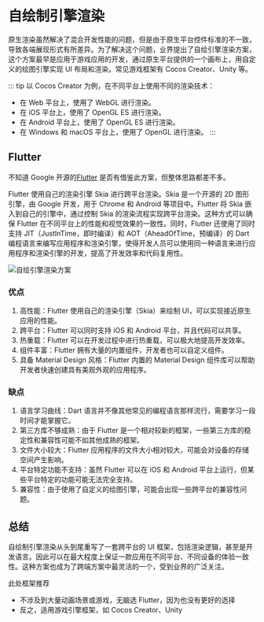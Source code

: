 # 自绘制引擎渲染

原生渲染虽然解决了混合开发性能的问题，但是由于原生平台控件标准的不一致，导致各端展现形式有所差异。为了解决这个问题，业界提出了自绘引擎渲染方案，这个方案最早是应用于游戏应用的开发，通过原生平台提供的一个画布上，用自定义的绘图引擎实现 UI 布局和渲染。常见游戏框架有 Cocos Creator、Unity 等。

::: tip
以 Cocos Creator 为例，在不同平台上使用不同的渲染技术：

- 在 Web 平台上，使用了 WebGL 进行渲染。
- 在 iOS 平台上，使用了 OpenGL ES 进行渲染。
- 在 Android 平台上，使用了 OpenGL ES 进行渲染。
- 在 Windows 和 macOS 平台上，使用了 OpenGL 进行渲染。
  :::

## Flutter

不知道 Google 开源的[Flutter](https://flutter.cn/) 是否有借鉴此方案，但整体思路都差不多。

Flutter 使用自己的渲染引擎 Skia 进行跨平台渲染。Skia 是一个开源的 2D 图形引擎，由 Google 开发，用于 Chrome 和 Android 等项目中。Flutter 将 Skia 嵌入到自己的引擎中，通过控制 Skia 的渲染流程实现跨平台渲染。这种方式可以确保 Flutter 在不同平台上的性能和视觉效果的一致性。同时，Flutter 还使用了同时支持 JIT（JustInTime，即时编译）和 AOT（AheadOfTime，预编译）的 Dart 编程语言来编写应用程序和渲染引擎，使得开发人员可以使用同一种语言来进行应用程序和渲染引擎的开发，提高了开发效率和代码复用性。

![自绘引擎渲染方案](@assets/hybrid/flutter.png)

### 优点

1. 高性能：Flutter 使用自己的渲染引擎（Skia）来绘制 UI，可以实现接近原生应用的性能。
2. 跨平台：Flutter 可以同时支持 iOS 和 Android 平台，并且代码可以共享。
3. 热重载：Flutter 可以在开发过程中进行热重载，可以极大地提高开发效率。
4. 组件丰富：Flutter 拥有大量的内置组件，开发者也可以自定义组件。
5. 具备 Material Design 风格：Flutter 内置的 Material Design 组件库可以帮助开发者快速创建具有美观外观的应用程序。

### 缺点

1. 语言学习曲线：Dart 语言并不像其他常见的编程语言那样流行，需要学习一段时间才能掌握它。
2. 第三方库不够成熟：由于 Flutter 是一个相对较新的框架，一些第三方库的稳定性和兼容性可能不如其他成熟的框架。
3. 文件大小较大：Flutter 应用程序的文件大小相对较大，可能会对设备的存储空间产生影响。
4. 平台特定功能不支持：虽然 Flutter 可以在 iOS 和 Android 平台上运行，但某些平台特定的功能可能无法完全支持。
5. 兼容性：由于使用了自定义的绘图引擎，可能会出现一些跨平台的兼容性问题。

## 总结

自绘制引擎渲染从头到尾重写了一套跨平台的 UI 框架，包括渲染逻辑，甚至是开发语言。因此可以在最大程度上保证一款应用在不同平台、不同设备的体验一致性。这种方案也成为了跨端方案中最灵活的一个，受到业界的广泛关注。

此处框架推荐

- 不涉及到大量动画场景或游戏，无脑选 Flutter，因为也没有更好的选择
- 反之，适用游戏引擎框架，如 Cocos Creator、Unity
